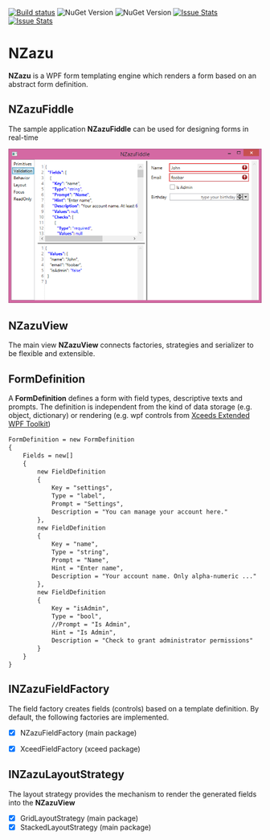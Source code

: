 [![Build status](https://ci.appveyor.com/api/projects/status/nj8cqgfnqd07csuc?svg=true)](https://ci.appveyor.com/project/awesome-inc-build/nzazu/branch/master) ![NuGet Version](https://img.shields.io/nuget/v/NZazu.svg) ![NuGet Version](https://img.shields.io/nuget/dt/NZazu.svg) [![Issue Stats](http://issuestats.com/github/awesome-inc/NZazu/badge/issue)](http://issuestats.com/github/awesome-inc/NZazu) [![Issue Stats](http://issuestats.com/github/awesome-inc/NZazu/badge/pr)](http://issuestats.com/github/awesome-inc/NZazu) 

# NZazu

**NZazu** is a WPF form templating engine which renders a form based on an abstract form definition. 

## NZazuFiddle 
The sample application **NZazuFiddle** can be used for designing forms in real-time

![](NZazuFiddle.png)

## NZazuView

The main view **NZazuView** connects factories, strategies and serializer to be flexible and extensible.

## FormDefinition

A **FormDefinition** defines a form with field types, descriptive texts and prompts. The definition is 
independent from the kind of data storage (e.g. object, dictionary) or rendering (e.g. wpf controls from 
[Xceeds Extended WPF Toolkit](http://wpftoolkit.codeplex.com/))


    FormDefinition = new FormDefinition
    {
        Fields = new[]
        {
            new FieldDefinition
            {
                Key = "settings", 
                Type = "label",
                Prompt = "Settings",
                Description = "You can manage your account here."
            },
            new FieldDefinition
            {
                Key = "name", 
                Type = "string",
                Prompt = "Name",
                Hint = "Enter name",
                Description = "Your account name. Only alpha-numeric ..."
            },
            new FieldDefinition
            {
                Key = "isAdmin", 
                Type = "bool",
                //Prompt = "Is Admin",
                Hint = "Is Admin",
                Description = "Check to grant administrator permissions"
            }
        }
    }

## INZazuFieldFactory

The field factory creates fields (controls) based on a template definition. By default, the following 
factories are implemented.

- [x] NZazuFieldFactory (main package)
- [x] XceedFieldFactory (xceed package)


## INZazuLayoutStrategy

The layout strategy provides the mechanism to render the generated fields into the **NZazuView**

- [x] GridLayoutStrategy (main package)
- [x] StackedLayoutStrategy (main package)
